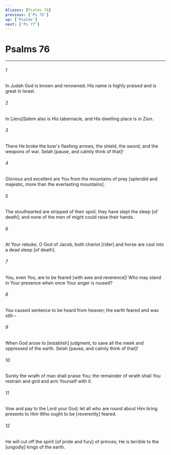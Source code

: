 ```yaml
---
Aliases: [Psalms 76]
previous: ['Ps 75']
up: ['Psalms']
next: ['Ps 77']
---
```

# Psalms 76

***


###### 1 


In Judah God is known and renowned; His name is highly praised and is great in Israel. 


###### 2 


In [Jeru]Salem also is His tabernacle, and His dwelling place is in Zion. 


###### 3 


There He broke the bow's flashing arrows, the shield, the sword, and the weapons of war. Selah [pause, and calmly think of that]! 


###### 4 


Glorious and excellent are You from the mountains of prey [splendid and majestic, more than the everlasting mountains]. 


###### 5 


The stouthearted are stripped of their spoil, they have slept the sleep [of death]; and none of the men of might could raise their hands. 


###### 6 


At Your rebuke, O God of Jacob, both chariot [rider] and horse are cast into a dead sleep [of death]. 


###### 7 


You, even You, are to be feared [with awe and reverence]! Who may stand in Your presence when once Your anger is roused? 


###### 8 


You caused sentence to be heard from heaven; the earth feared and was still-- 


###### 9 


When God arose to [establish] judgment, to save all the meek and oppressed of the earth. Selah [pause, and calmly think of that]! 


###### 10 


Surely the wrath of man shall praise You; the remainder of wrath shall You restrain and gird and arm Yourself with it. 


###### 11 


Vow and pay to the Lord your God; let all who are round about Him bring presents to Him Who ought to be [reverently] feared. 


###### 12 


He will cut off the spirit [of pride and fury] of princes; He is terrible to the [ungodly] kings of the earth.
